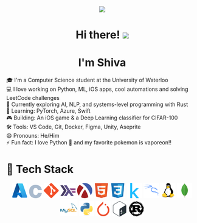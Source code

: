 <div align="center">
  <img src="https://media0.giphy.com/media/v1.Y2lkPTc5MGI3NjExbnAzcmpudW5jc25ramw3NmRqbXB4cHplbDNia3E4cDZlMjRydndydiZlcD12MV9pbnRlcm5hbF9naWZfYnlfaWQmY3Q9Zw/KHh7jLrG6gIXBTnxsp/giphy.gif" width="300px">  
  <h1>Hi there! <img src='https://media4.giphy.com/media/v1.Y2lkPTc5MGI3NjExd2N4cmlrbTlydzgzcDE3ZWliNzNyem5qZmdqZHo3ZWJtM2hteThxMCZlcD12MV9pbnRlcm5hbF9naWZfYnlfaWQmY3Q9cw/hvRJCLFzcasrR4ia7z/giphy.gif' width="30px"></h1>  
  <h1>I'm Shiva</h1>  
</div>

🎓 I'm a Computer Science student at the University of Waterloo  
💻 I love working on Python, ML, iOS apps, cool automations and solving LeetCode challenges  
🚀 Currently exploring AI, NLP, and systems-level programming with Rust  
🌱 Learning: PyTorch, Azure, Swift  
🎮 Building: An iOS game & a Deep Learning classifier for CIFAR-100  
🛠️ Tools: VS Code, Git, Docker, Figma, Unity, Aseprite  
😄 Pronouns: He/Him  
⚡ Fun fact: I love Python 🐍 and my favorite pokemon is vaporeon!!  
  
# 🧰 Tech Stack
<div align="center">
    <img src='https://github.com/devicons/devicon/blob/master/icons/azure/azure-original.svg' title='azure' alt='azure' height='40' width='40'>
    <img src='https://github.com/devicons/devicon/blob/master/icons/c/c-original.svg' title='C' alt='C' height='35' width='35'>
    <img src='https://github.com/devicons/devicon/blob/master/icons/git/git-original.svg' title='git' alt='git' height='40' width='40'>
    <img src='https://github.com/devicons/devicon/blob/master/icons/haskell/haskell-original.svg' title='haskell' alt='haskell' height='40' width='40'>
    <img src="https://github.com/devicons/devicon/blob/master/icons/racket/racket-original.svg" title="racket" alt="racket" height='40' width='40'>
    <img src='https://github.com/devicons/devicon/blob/master/icons/html5/html5-original.svg' title='html' alt='html' height='40' width='40'>
    <img src='https://github.com/devicons/devicon/blob/master/icons/css3/css3-original.svg' title='css' alt='css' height='40' width='40'>
    <img src='https://github.com/devicons/devicon/blob/master/icons/kaggle/kaggle-original.svg' title='kaggle' alt='kaggle' height='40' width='40'>
    <img src='https://github.com/devicons/devicon/blob/master/icons/kalilinux/kalilinux-original.svg' title='kalilinux' alt='kalilinux' height='40' width='40'>
    <img src='https://github.com/devicons/devicon/blob/master/icons/linux/linux-original.svg' title='linux' alt='linux' height='40' width='40'>
    <img src='https://github.com/devicons/devicon/blob/master/icons/mongodb/mongodb-original.svg' title='mongodb' alt='mongodb' height='40' width='40'>
    <img src='https://github.com/devicons/devicon/blob/master/icons/mysql/mysql-original-wordmark.svg' title='mysql' alt='mysql' height='45' width='45'>
    <img src='https://github.com/devicons/devicon/blob/master/icons/python/python-original.svg' title='python' alt='python' height='40' width='40'>
    <img src='https://github.com/devicons/devicon/blob/master/icons/pytorch/pytorch-original.svg' title='pytorch' alt='pytorch' height='40' width='40'>
    <img src='https://github.com/devicons/devicon/blob/master/icons/bash/bash-original.svg' title='bash' alt='bash' height='40' width='40'>
    <img src='https://github.com/devicons/devicon/blob/master/icons/rust/rust-original.svg' title='rust' alt='rust' height='40' width='40'>
</div>

